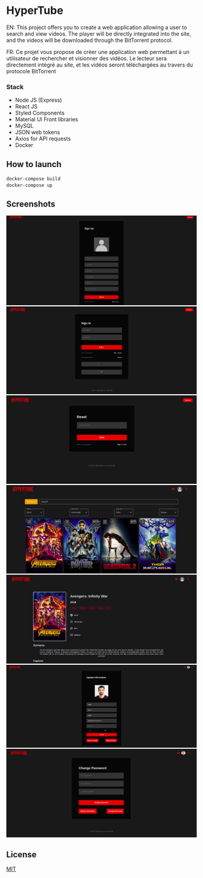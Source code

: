 # HyperTube

EN:
This project offers you to create a web application allowing a user to search and view videos. The player will be directly integrated into the site, and the videos will be downloaded through the BitTorrent protocol.

FR:
Ce projet vous propose de créer une application web permettant à un utilisateur de rechercher et visionner des vidéos. Le lecteur sera directement intégré au site, et les vidéos seront téléchargées au travers du protocole BitTorrent

### Stack

* Node JS (Express)
* React JS
* Styled Components
* Material UI Front libraries
* MySQL
* JSON web tokens
* Axios for API requests
* Docker

## How to launch

```bash
docker-compose build
docker-compose up
```

## Screenshots

![](screenShots/1.png)</br>
![](screenShots/2.png)</br>
![](screenShots/3.png)</br>
![](screenShots/4.png)</br>
![](screenShots/5.png)</br>
![](screenShots/6.png)</br>
![](screenShots/7.png)</br>


## License
[MIT](https://choosealicense.com/licenses/mit/)

